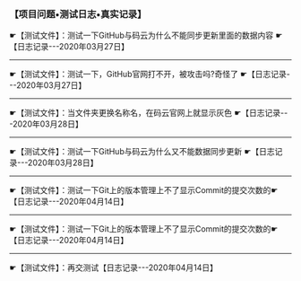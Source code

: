 ###                                 【项目问题•测试日志•真实记录】

☛【测试文件】：测试一下GitHub与码云为什么不能同步更新里面的数据内容 ☛【日志记录---2020年03月27日】

-----------------------------------------------------------------------------------------------------------------------------------------------------------

☛【测试文件】：测试一下，GitHub官网打不开，被攻击吗?奇怪了  ☛【日志记录---2020年03月27日】

-----------------------------------------------------------------------------------------------------------------------------------------------------------

☛【测试文件】：当文件夹更换名称名，在码云官网上就显示灰色  ☛【日志记录---2020年03月28日】

-----------------------------------------------------------------------------------------------------------------------------------------------------------

☛【测试文件】：测试一下GitHub与码云为什么又不能数据同步更新  ☛【日志记录---2020年03月28日】

---------------------------------------------------------------------------------------------------------------------------------------------

☛【测试文件】：测试一下Git上的版本管理上不了显示Commit的提交次数的☛【日志记录---2020年04月14日】

-----------------------------------------------------------------------------------------------------------------------------------------------------------

☛【测试文件】：测试一下Git上的版本管理上不了显示Commit的提交次数的☛【日志记录---2020年04月14日】

-----------------------------------------------------------------------------------------------------------------------------------------------------------

☛【测试文件】：再交测试【日志记录---2020年04月14日】